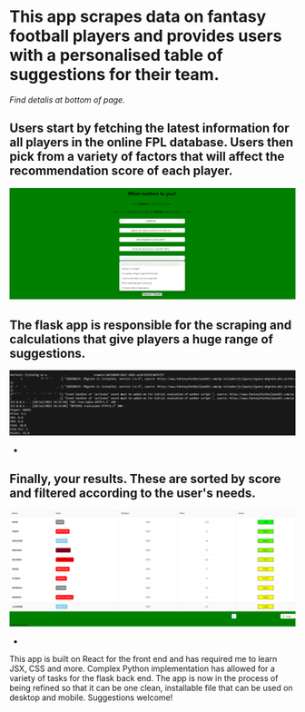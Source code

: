 # This app scrapes data on fantasy football players and provides users with a personalised table of suggestions for their team.

 *Find detalis at bottom of page.* 



## Users start by **fetching the latest information for all players in the online FPL database**. Users then pick from a variety of factors that will affect the recommendation score of each player.
 ![Hubpage](/hubpage.png "Hubpage") 
 
 



## The flask app is responsible for the **scraping and calculations that give players a huge range of suggestions.**
 ![Hubpage](/scraping.png "Server side") 
 
 
 -


## **Finally, your results.** These are sorted by score and filtered according to the user's needs.
![Hubpage](/results.png "Results") 


-


This app is built on React  for the front end and has required me to learn JSX, CSS and more.
Complex Python implementation has allowed for a variety of tasks for the flask back end.
The app is now in the process of being refined so that it can be one clean, installable file that can be used on desktop and mobile.
Suggestions welcome!
